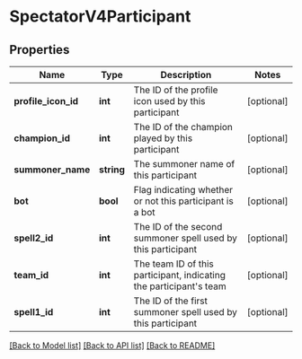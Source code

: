 # SpectatorV4Participant

## Properties
Name | Type | Description | Notes
------------ | ------------- | ------------- | -------------
**profile_icon_id** | **int** | The ID of the profile icon used by this participant | [optional] 
**champion_id** | **int** | The ID of the champion played by this participant | [optional] 
**summoner_name** | **string** | The summoner name of this participant | [optional] 
**bot** | **bool** | Flag indicating whether or not this participant is a bot | [optional] 
**spell2_id** | **int** | The ID of the second summoner spell used by this participant | [optional] 
**team_id** | **int** | The team ID of this participant, indicating the participant&#39;s team | [optional] 
**spell1_id** | **int** | The ID of the first summoner spell used by this participant | [optional] 

[[Back to Model list]](../README.md#documentation-for-models) [[Back to API list]](../README.md#documentation-for-api-endpoints) [[Back to README]](../README.md)


